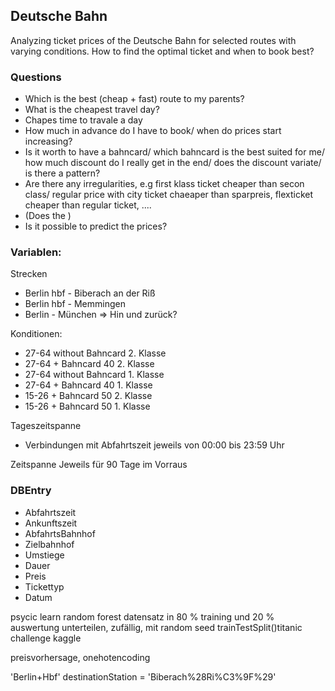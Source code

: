 ## Deutsche Bahn

Analyzing ticket prices of the Deutsche Bahn for selected routes with varying conditions.
How to find the optimal ticket and when to book best?

### Questions
- Which is the best (cheap + fast) route to my parents?
- What is the cheapest travel day?
- Chapes time to travale a day
- How much in advance do I have to book/ when do prices start increasing?
- Is it worth to have a bahncard/ which bahncard is the best suited for me/ how much discount do I really get in the end/ does the discount variate/ is there a pattern?
- Are there any irregularities, e.g first klass ticket cheaper than secon class/ regular price with city ticket chaeaper than sparpreis, flexticket cheaper than regular ticket, ....
- (Does the )
- Is it possible to predict the prices?



### Variablen:
Strecken
- Berlin hbf - Biberach an der Riß
- Berlin hbf - Memmingen
- Berlin - München
  => Hin und zurück?

Konditionen:
- 27-64 without Bahncard 2. Klasse
- 27-64 + Bahncard 40 2. Klasse
- 27-64 without Bahncard 1. Klasse
- 27-64 + Bahncard 40 1. Klasse
- 15-26 + Bahncard 50 2. Klasse
- 15-26 + Bahncard 50 1. Klasse

Tageszeitspanne
- Verbindungen mit Abfahrtszeit jeweils von 00:00 bis 23:59 Uhr

Zeitspanne
Jeweils für 90 Tage im Vorraus

### DBEntry
- Abfahrtszeit
- Ankunftszeit
- AbfahrtsBahnhof
- Zielbahnhof
- Umstiege
- Dauer
- Preis
- Tickettyp
- Datum

psycic learn random forest datensatz in 80 % training und 20 % auswertung unterteilen, zufällig, mit random seed
trainTestSplit()titanic challenge kaggle

preisvorhersage, onehotencoding 

'Berlin+Hbf'
    destinationStation = 'Biberach%28Ri%C3%9F%29'


